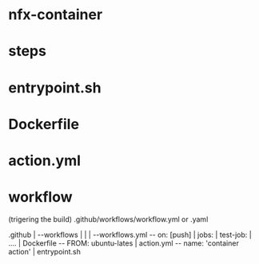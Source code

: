 # nfx-container
# steps 

# entrypoint.sh
# Dockerfile
# action.yml
# workflow 
  (trigering the build)
  .github/workflows/workflow.yml or .yaml
  
.github
|
--workflows
|      |
|      --workflows.yml --  on: [push]
|                          jobs:
|                          test-job:
|                           ....
|
Dockerfile -- FROM: ubuntu-lates
|
action.yml -- name: 'container action'
|
entrypoint.sh
